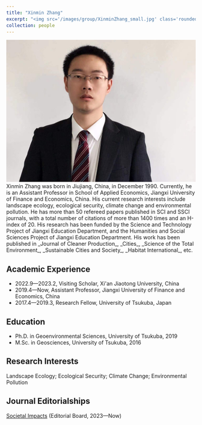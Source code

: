 ```yaml
---
title: "Xinmin Zhang"
excerpt: "<img src='/images/group/XinminZhang_small.jpg' class='rounded-corners'><br/>Principal Investigator"
collection: people
---
```

<img src='/images/group/XinminZhang.jpg' class='rounded-corners'>
<br/>Xinmin Zhang was born in Jiujiang, China, in December 1990. Currently, he is an Assistant Professor in School of Applied Economics, Jiangxi University of Finance and Economics, China. His current research interests include landscape ecology, ecological security, climate change and environmental pollution. He has more than 50 refereed papers published in SCI and SSCI journals, with a total number of citations of more than 1400 times and an H-index of 20. His research has been funded by the Science and Technology Project of Jiangxi Education Department, and the Humanities and Social Sciences Project of Jiangxi Education Department. His work has been published in _Journal of Cleaner Production_, _Cities_, _Science of the Total Environment_, _Sustainable Cities and Society_, _Habitat International_, etc.<br/>

## Academic Experience
* 2022.9—2023.2, Visiting Scholar, Xi'an Jiaotong University, China
* 2019.4—Now, Assistant Professor, Jiangxi University of Finance and Economics, China
* 2017.4—2019.3, Research Fellow, University of Tsukuba, Japan

## Education
* Ph.D. in Geoenvironmental Sciences, University of Tsukuba, 2019
* M.Sc. in Geosciences, University of Tsukuba, 2016

## Research Interests
Landscape Ecology; Ecological Security; Climate Change; Environmental Pollution

## Journal Editorialships
[Societal Impacts](https://www.sciencedirect.com/journal/societal-impacts) (Editorial Board, 2023—Now)
